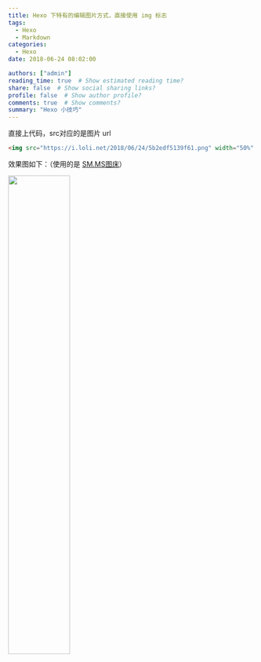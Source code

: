 ```yaml
---
title: Hexo 下特有的编辑图片方式，直接使用 img 标志
tags:
  - Hexo
  - Markdown
categories:
  - Hexo
date: 2018-06-24 08:02:00

authors: ["admin"]
reading_time: true  # Show estimated reading time?
share: false  # Show social sharing links?
profile: false  # Show author profile?
comments: true  # Show comments?
summary: "Hexo 小技巧"
---
```


直接上代码，src对应的是图片 url

``` md
<img src="https://i.loli.net/2018/06/24/5b2edf5139f61.png" width="50%" height="50%">
```

效果图如下：（使用的是 [SM.MS图床](https://sm.ms/)）

<img src="https://i.loli.net/2018/06/24/5b2edf5139f61.png" width="50%" height="50%">
